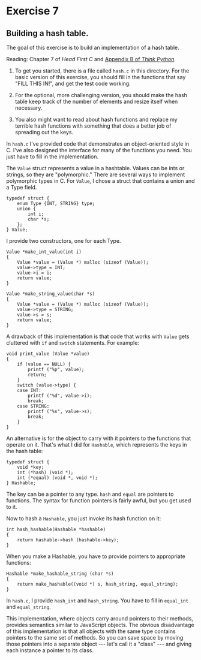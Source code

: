 # Exercise 7

## Building a hash table. 

The goal of this exercise is to build an implementation of a hash table.

Reading: Chapter 7 of *Head First C* and [Appendix B of *Think
Python*](http://greenteapress.com/thinkpython2/html/thinkpython2022.html#sec255)


1) To get you started, there is a file called `hash.c` in this directory.
For the basic version of this exercise,
you should fill in the functions that say "FILL THIS IN!", and get the test
code working.

2) For the optional, more challenging version, you should make the
hash table keep track of the number of elements and resize itself when
necessary.

3) You also might want to read about hash functions and replace my
terrible hash functions with something that does a better job of
spreading out the keys.


In `hash.c` I've provided code that demonstrates an object-oriented
style in C.  I've also designed the interface for many of the
functions you need.  You just have to fill in the implementation.

The `Value` struct represents a value in a hashtable.  Values can be
ints or strings, so they are "polymorphic."  There are several ways to
implement polymorphic types in C.  For `Value`, I chose a struct that
contains a union and a Type field.

    typedef struct {
        enum Type {INT, STRING} type;
        union {
            int i;
            char *s;
        };
    } Value;

I provide two constructors, one for each Type.

    Value *make_int_value(int i) 
    {
        Value *value = (Value *) malloc (sizeof (Value));
        value->type = INT;
        value->i = i;
        return value;
    }

    Value *make_string_value(char *s) 
    {
        Value *value = (Value *) malloc (sizeof (Value));
        value->type = STRING;
        value->s = s;
        return value;
    }

A drawback of this implementation is that code that works with `Value`
gets cluttered with `if` and `switch` statements.  For example:

    void print_value (Value *value) 
    {
        if (value == NULL) {
            printf ("%p", value);
            return;
        }
        switch (value->type) {
        case INT:
            printf ("%d", value->i);
            break;
        case STRING:
            printf ("%s", value->s);
            break;
        }
    }


An alternative is for the object to carry with it pointers to the
functions that operate on it.  That's what I did for `Hashable`, which
represents the keys in the hash table:

    typedef struct {
        void *key;
        int (*hash) (void *);
        int (*equal) (void *, void *);
    } Hashable;

The key can be a pointer to any type.  `hash` and `equal` are pointers to
functions.  The syntax for function pointers is fairly awful, but you
get used to it.

Now to hash a `Hashable`, you just invoke its hash function on it:

    int hash_hashable(Hashable *hashable)
    {
        return hashable->hash (hashable->key);
    }

When you make a Hashable, you have to provide pointers to appropriate
functions:

    Hashable *make_hashable_string (char *s)
    {
        return make_hashable((void *) s, hash_string, equal_string);
    }

In `hash.c`, I provide `hash_int` and `hash_string`.  You have to fill
in `equal_int` and `equal_string`.

This implementation, where objects carry around pointers to their
methods, provides semantics similar to JavaScript objects.  The
obvious disadvantage of this implementation is that all objects with
the same type contains pointers to the same set of methods.  So you
can save space by moving those pointers into a separate object ---
let's call it a "class" --- and giving each instance a pointer to its
class.
